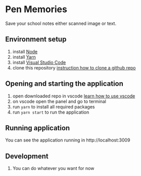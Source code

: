 # Pen Memories
Save your school notes either scanned image or text.

## Environment setup
1. install [Node](https://nodejs.org/en/download/)
2. install [Yarn](https://yarnpkg.com/lang/en/docs/install/#mac-stable)
3. install [Visual Studio Code](https://code.visualstudio.com/download)
4. clone this repository [instruction how to clone a github repo](https://help.github.com/articles/cloning-a-repository/)

## Opening and starting the application
1. open downloaded repo in vscode [learn how to use vscode](https://code.visualstudio.com/docs/getstarted/userinterface)
2. on vscode open the panel and go to terminal
3. run `yarn` to install all required packages
4. run `yarn start` to run the application

## Running application
You can see the application running in http://localhost:3009

## Development
1. You can do whatever you want for now

